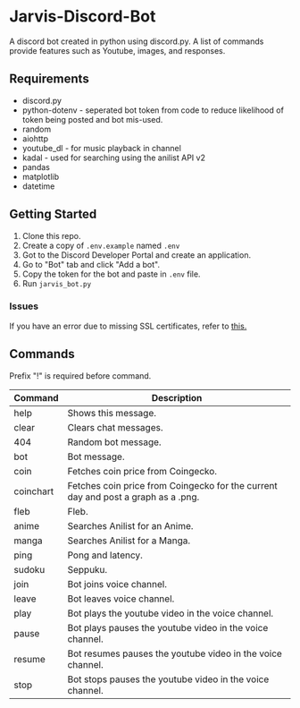 # Jarvis-Discord-Bot
A discord bot created in python using discord.py. A list of commands provide features such as Youtube, images, and responses.

## Requirements
- discord.py
- python-dotenv - seperated bot token from code to reduce likelihood of token being posted and bot mis-used.
- random
- aiohttp
- youtube_dl - for music playback in channel
- kadal - used for searching using the anilist API v2
- pandas
- matplotlib
- datetime

## Getting Started
1. Clone this repo.
2. Create a copy of `.env.example` named `.env`
3. Got to the Discord Developer Portal and create an application.
4. Go to "Bot" tab and click "Add a bot".
5. Copy the token for the bot and paste in `.env` file.
6. Run `jarvis_bot.py`

### Issues
If you have an error due to missing SSL certificates, refer to [this.](https://github.com/Rapptz/discord.py/issues/4159)

## Commands
Prefix "!" is required before command.

| Command | Description |
| --- | --- |
| help | Shows this message. |
| clear | Clears chat messages. |
| 404 | Random bot message. |
| bot | Bot message. |
| coin | Fetches coin price from Coingecko. |
| coinchart | Fetches coin price from Coingecko for the current day and post a graph as a .png. |
| fleb | Fleb. |
| anime | Searches Anilist for an Anime. |
| manga | Searches Anilist for a Manga. |
| ping | Pong and latency.|
| sudoku | Seppuku. |
| join | Bot joins voice channel. |
| leave | Bot leaves voice channel. |
| play | Bot plays the youtube video in the voice channel. |
| pause | Bot plays pauses the youtube video in the voice channel. |
| resume | Bot resumes pauses the youtube video in the voice channel. |
| stop | Bot stops pauses the youtube video in the voice channel. |
